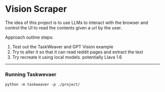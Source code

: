 # Vision Scraper

The idea of this project is to use LLMs to interact with the browser and control the UI to read the contents given a url by the user.

Approach outline steps:
1. Test out the TaskWeaver and GPT Vision example
2. Try to alter it so that it can read reddit pages and extract the text 
3. Try recreate it using local models. potentially Llava 1.6


---

### Running Taskwevaer
```
python -m taskweaver -p ./project/
```